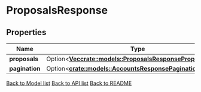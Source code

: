 # ProposalsResponse

## Properties

Name | Type | Description | Notes
------------ | ------------- | ------------- | -------------
**proposals** | Option<[**Vec<crate::models::ProposalsResponseProposalsInner>**](Proposals_response_proposals_inner.md)> |  | [optional]
**pagination** | Option<[**crate::models::AccountsResponsePagination**](Accounts_response_pagination.md)> |  | [optional]

[Back to Model list](../README.md#documentation-for-models) [Back to API list](../README.md#documentation-for-api-endpoints) [Back to README](../README.md)


